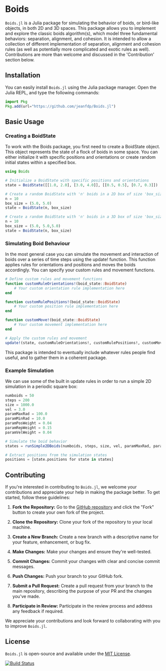 # Boids

`Boids.jl` is a Julia package for simulating the behavior of boids, or bird-like objects, in both 2D and 3D spaces. This package allows you to implement and explore the classic boids algorithm(s), which model three fundamental behaviors: separation, alignment, and cohesion. It is intended to allow a collection of different implementation of separation, alignment and cohesion rules (as well as potentially more complicated and exotic rules as well). Contributions are more than welcome and discussed in the 'Contribution' section below.


## Installation

You can easily install `Boids.jl` using the Julia package manager. Open the Julia REPL, and type the following commands:

```julia
import Pkg
Pkg.add(url="https://github.com/jeanfdp/Boids.jl")
```


## Basic Usage

### Creating a BoidState
To work with the Boids package, you first need to create a BoidState object. This object represents the state of a flock of boids in some space. You can either initialize it with specific positions and orientations or create random initial states within a specified box.

```julia
using Boids

# Initialize a BoidState with specific positions and orientations
state = BoidState([[1.0, 2.0], [3.0, 4.0]], [[0.5, 0.5], [0.7, 0.3]])

# Create a random BoidState with 'n' boids in a 2D box of size 'box_size'
n = 10
box_size = (5.0, 5.0)
state = BoidState(n, box_size)

# Create a random BoidState with 'n' boids in a 3D box of size 'box_size'
n = 10
box_size = (5.0, 5.0,5.0)
state = BoidState(n, box_size)
```

### Simulating Boid Behaviour
In the most general case you can simulate the movement and interaction of boids over a series of time steps using the update! function. This function applies rules for orientations and positions and moves the boids accordingly. You can specify your custom rules and movement functions.
```julia
# Define custom rules and movement functions
function customRuleOrientations!(boid_state::BoidState)
    # Your custom orientation rule implementation here
end

function customRulePositions!(boid_state::BoidState)
    # Your custom position rule implementation here
end

function customMove!(boid_state::BoidState)
    # Your custom movement implementation here
end

# Apply the custom rules and movement
update!(state, customRuleOrientations!, customRulePositions!, customMove!)
```
This package is intended to eventually include whatever rules people find useful, and to gather them in a coherent package.

### Example Simulation
We can use some of the built in update rules in order to run a simple 2D simulation in a periodic square box:
```julia
numboids = 50
steps = 200
size = 1000.0
vel = 3.0
paramMaxRad = 100.0
paramMinRad = 10.0
paramPosWeight = 0.04
paramRepWeight = 0.15
paramVelWeight = 0.04

# Simulate the boid behavior
states = runSimple2DBoids(numboids, steps, size, vel, paramMaxRad, paramMinRad, paramPosWeight, paramRepWeight, paramVelWeight)

# Extract positions from the simulation states
positions = [state.positions for state in states]
```


## Contributing

If you're interested in contributing to `Boids.jl`, we welcome your contributions and appreciate your help in making the package better. To get started, follow these guidelines:

1. **Fork the Repository:** Go to the [GitHub repository](https://github.com/jeanfdp/Boids.jl) and click the "Fork" button to create your own fork of the project.

2. **Clone the Repository:** Clone your fork of the repository to your local machine.

3. **Create a New Branch:** Create a new branch with a descriptive name for your feature, enhancement, or bug fix.

4. **Make Changes:** Make your changes and ensure they're well-tested.

5. **Commit Changes:** Commit your changes with clear and concise commit messages.

6. **Push Changes:** Push your branch to your GitHub fork.

7. **Submit a Pull Request:** Create a pull request from your branch to the main repository, describing the purpose of your PR and the changes you've made.

8. **Participate in Review:** Participate in the review process and address any feedback if required.

We appreciate your contributions and look forward to collaborating with you to improve `Boids.jl`.


## License

`Boids.jl` is open-source and available under the [MIT License](https://github.com/jeanfdp/Boids.jl/blob/master/LICENSE).




[![Build Status](https://github.com/jeanfdp/Boids.jl/actions/workflows/CI.yml/badge.svg?branch=master)](https://github.com/jeanfdp/Boids.jl/actions/workflows/CI.yml?query=branch%3Amaster)

